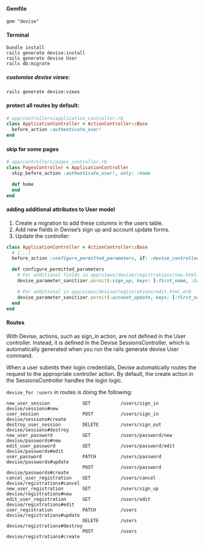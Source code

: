 #### Gemfile
`gem "devise"`
#### Terminal
`bundle install` <br>
`rails generate devise:install` <br>
`rails generate devise User` <br>
`rails db:migrate` <br>
##### customise devise views:
`rails generate devise:views`

#### protect all routes by default:
```ruby
# app/controllers/application_controller.rb
class ApplicationController < ActionController::Base
  before_action :authenticate_user!
end
```

#### skip for some pages
```ruby
# app/controllers/pages_controller.rb
class PagesController < ApplicationController
  skip_before_action :authenticate_user!, only: :home

  def home
  end
end
```
#### adding additional attributes to User model
1. Create a migration to add these columns in the users table.
2. Add new fields in Devise’s sign up and account update forms.
3. Update the controller:
```ruby
class ApplicationController < ActionController::Base
  # [...]
  before_action :configure_permitted_parameters, if: :devise_controller?

  def configure_permitted_parameters
    # For additional fields in app/views/devise/registrations/new.html.erb
    devise_parameter_sanitizer.permit(:sign_up, keys: [:first_name, :last_name])

    # For additional in app/views/devise/registrations/edit.html.erb
    devise_parameter_sanitizer.permit(:account_update, keys: [:first_name, :last_name])
  end
end
```
#### Routes
With Devise, actions, such as sign_in action, are not defined in the User controller. Instead, it is defined in the Devise SessionsController, which is automatically generated when you run the rails generate devise User command.

When a user submits their login credentials, Devise automatically routes the request to the appropriate controller action. By default, the create action in the SessionsController handles the login logic.

`devise_for :users` in routes is doing the following:

```
new_user_session            GET           /users/sign_in                  devise/sessions#new
user_session                POST          /users/sign_in                  devise/sessions#create
destroy_user_session        DELETE        /users/sign_out                 devise/sessions#destroy
new_user_password           GET           /users/password/new             devise/passwords#new
edit_user_password          GET           /users/password/edit            devise/passwords#edit
user_password               PATCH         /users/password                 devise/passwords#update
                            POST          /users/password                 devise/passwords#create
cancel_user_registration    GET           /users/cancel                   devise/registrations#cancel
new_user_registration       GET           /users/sign_up                  devise/registrations#new
edit_user_registration      GET           /users/edit                     devise/registrations#edit
user_registration           PATCH         /users                          devise/registrations#update
                            DELETE        /users                          devise/registrations#destroy
                            POST          /users                          devise/registrations#create
```
